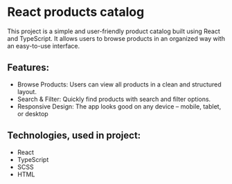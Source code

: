 # React products catalog

This project is a simple and user-friendly
product catalog built using React and TypeScript.
It allows users to browse products in an organized way with an easy-to-use interface.

## Features:
- Browse Products: Users can view all products in a clean and structured layout.
- Search & Filter: Quickly find products with search and filter options.
- Responsive Design: The app looks good on any device – mobile, tablet, or desktop

## Technologies, used in project:
- React
- TypeScript
- SCSS
- HTML

